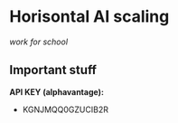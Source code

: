 # Horisontal AI scaling
*work for school*


## Important stuff

**API KEY (alphavantage):**
- KGNJMQQ0GZUCIB2R
